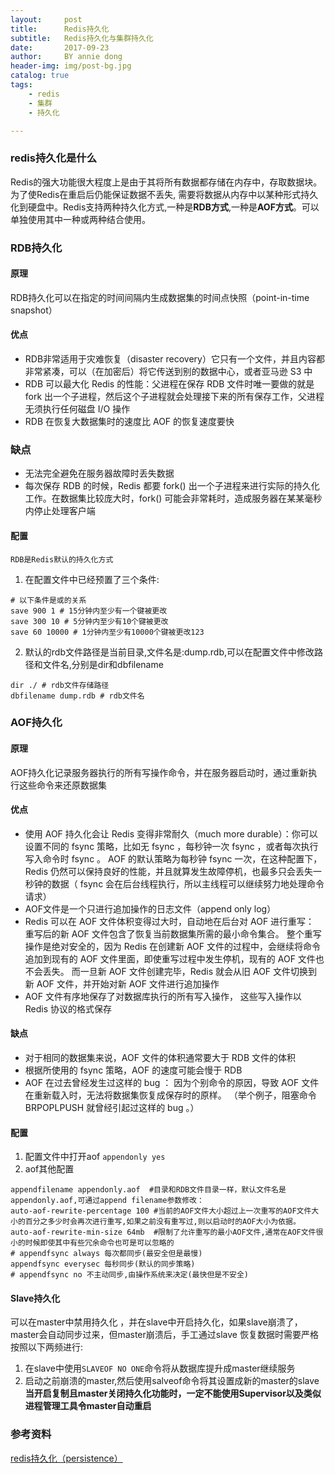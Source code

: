 ```yaml
---
layout:     post
title:      Redis持久化
subtitle:   Redis持久化与集群持久化
date:       2017-09-23
author:     BY annie dong
header-img: img/post-bg.jpg
catalog: true
tags:
    - redis
    - 集群
    - 持久化

---
```

### redis持久化是什么
Redis的强大功能很大程度上是由于其将所有数据都存储在内存中，存取数据块。为了使Redis在重启后仍能保证数据不丢失, 需要将数据从内存中以某种形式持久化到硬盘中。Redis支持两种持久化方式,一种是**RDB方式**,一种是**AOF方式**。可以单独使用其中一种或两种结合使用。  

### RDB持久化
#### 原理
RDB持久化可以在指定的时间间隔内生成数据集的时间点快照（point-in-time snapshot）    
#### 优点
- RDB非常适用于灾难恢复（disaster recovery）它只有一个文件，并且内容都非常紧凑，可以（在加密后）将它传送到别的数据中心，或者亚马逊 S3 中  
- RDB 可以最大化 Redis 的性能：父进程在保存 RDB 文件时唯一要做的就是 fork 出一个子进程，然后这个子进程就会处理接下来的所有保存工作，父进程无须执行任何磁盘 I/O 操作  
- RDB 在恢复大数据集时的速度比 AOF 的恢复速度要快   
### 缺点
- 无法完全避免在服务器故障时丢失数据  
- 每次保存 RDB 的时候，Redis 都要 fork() 出一个子进程来进行实际的持久化工作。在数据集比较庞大时，fork() 可能会非常耗时，造成服务器在某某毫秒内停止处理客户端  
#### 配置
`RDB是Redis默认的持久化方式`   
1. 在配置文件中已经预置了三个条件:   

```
# 以下条件是或的关系
save 900 1 # 15分钟内至少有一个键被更改 
save 300 10 # 5分钟内至少有10个键被更改
save 60 10000 # 1分钟内至少有10000个键被更改123
```

2. 默认的rdb文件路径是当前目录,文件名是:dump.rdb,可以在配置文件中修改路径和文件名,分别是dir和dbfilename  

```
dir ./ # rdb文件存储路径
dbfilename dump.rdb # rdb文件名
```


### AOF持久化
#### 原理
AOF持久化记录服务器执行的所有写操作命令，并在服务器启动时，通过重新执行这些命令来还原数据集    
#### 优点
- 使用 AOF 持久化会让 Redis 变得非常耐久（much more durable）：你可以设置不同的 fsync 策略，比如无 fsync ，每秒钟一次 fsync ，或者每次执行写入命令时 fsync 。 AOF 的默认策略为每秒钟 fsync 一次，在这种配置下，Redis 仍然可以保持良好的性能，并且就算发生故障停机，也最多只会丢失一秒钟的数据（ fsync 会在后台线程执行，所以主线程可以继续努力地处理命令请求）    
- AOF文件是一个只进行追加操作的日志文件（append only log）  
- Redis 可以在 AOF 文件体积变得过大时，自动地在后台对 AOF 进行重写： 重写后的新 AOF 文件包含了恢复当前数据集所需的最小命令集合。 整个重写操作是绝对安全的，因为 Redis 在创建新 AOF 文件的过程中，会继续将命令追加到现有的 AOF 文件里面，即使重写过程中发生停机，现有的 AOF 文件也不会丢失。 而一旦新 AOF 文件创建完毕，Redis 就会从旧 AOF 文件切换到新 AOF 文件，并开始对新 AOF 文件进行追加操作  
- AOF 文件有序地保存了对数据库执行的所有写入操作， 这些写入操作以 Redis 协议的格式保存  
#### 缺点
- 对于相同的数据集来说，AOF 文件的体积通常要大于 RDB 文件的体积  
- 根据所使用的 fsync 策略，AOF 的速度可能会慢于 RDB   
- AOF 在过去曾经发生过这样的 bug ： 因为个别命令的原因，导致 AOF 文件在重新载入时，无法将数据集恢复成保存时的原样。 （举个例子，阻塞命令 BRPOPLPUSH 就曾经引起过这样的 bug 。）   
#### 配置
1. 配置文件中打开aof  `appendonly yes`     
2. aof其他配置    

```
appendfilename appendonly.aof  #目录和RDB文件目录一样，默认文件名是appendonly.aof,可通过append filename参数修改： 
auto-aof-rewrite-percentage 100 #当前的AOF文件大小超过上一次重写的AOF文件大小的百分之多少时会再次进行重写,如果之前没有重写过,则以启动时的AOF大小为依据。
auto-aof-rewrite-min-size 64mb  #限制了允许重写的最小AOF文件,通常在AOF文件很小的时候即使其中有些冗余命令也可是可以忽略的
# appendfsync always 每次都同步(最安全但是最慢)
appendfsync everysec 每秒同步(默认的同步策略)
# appendfsync no 不主动同步,由操作系统来决定(最快但是不安全)
```

#### Slave持久化  
可以在master中禁用持久化 ，并在slave中开启持久化，如果slave崩溃了，master会自动同步过来，但master崩溃后，手工通过slave 恢复数据时需要严格按照以下两频进行:    
1. 在slave中使用`SLAVEOF NO ONE`命令将从数据库提升成master继续服务    
2. 启动之前崩溃的master,然后使用salveof命令将其设置成新的master的slave    
**当开启复制且master关闭持久化功能时，一定不能使用Supervisor以及类似进程管理工具令master自动重启**  

### 参考资料  
[redis持久化（persistence）](http://redisdoc.com/topic/persistence.html)  
